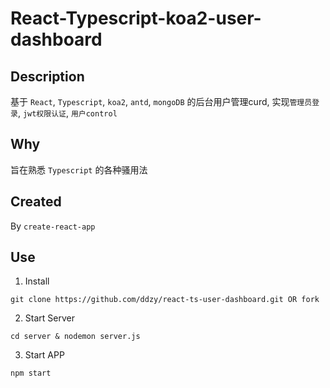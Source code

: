 # React-Typescript-koa2-user-dashboard  

## Description
基于 ```React```, ```Typescript```, ```koa2```, ```antd```, ```mongoDB``` 的后台用户管理curd,
实现```管理员登录```, ```jwt权限认证```, ```用户control```


## Why
旨在熟悉 ```Typescript``` 的各种骚用法

## Created
By ```create-react-app```

## Use
1. Install
```
git clone https://github.com/ddzy/react-ts-user-dashboard.git OR fork
```
2. Start Server
```
cd server & nodemon server.js
```
3. Start APP
```
npm start
```


